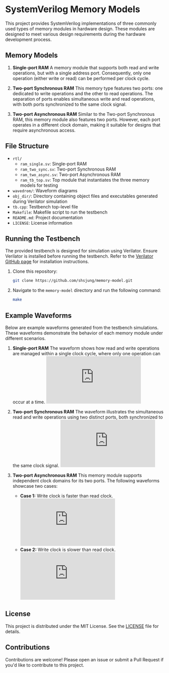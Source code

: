 # SystemVerilog Memory Models

This project provides SystemVerilog implementations of three commonly used types of memory modules in hardware design. These modules are designed to meet various design requirements during the hardware development process.

## Memory Models

1. **Single-port RAM**
   A memory module that supports both read and write operations, but with a single address port. Consequently, only one operation (either write or read) can be performed per clock cycle.

2. **Two-port Synchronous RAM**
   This memory type features two ports: one dedicated to write operations and the other to read operations. The separation of ports enables simultaneous write and read operations, with both ports synchronized to the same clock signal.

3. **Two-port Asynchronous RAM**
   Similar to the Two-port Synchronous RAM, this memory module also features two ports. However, each port operates in a different clock domain, making it suitable for designs that require asynchronous access.

## File Structure

- `rtl/`
  - `ram_single.sv`: Single-port RAM
  - `ram_two_sync.sv`: Two-port Synchronous RAM
  - `ram_two_async.sv`: Two-port Asynchronous RAM
  - `ram_tb_top.sv`: Top module that instantiates the three memory models for testing
- `wavedrom/`: Waveform diagrams
- `obj_dir/`: Directory containing object files and executables generated during Verilator simulation
- `tb.cpp`: Testbench top-level file
- `Makefile`: Makefile script to run the testbench
- `README.md`: Project documentation
- `LICENSE`: License information

## Running the Testbench

The provided testbench is designed for simulation using Verilator. Ensure Verilator is installed before running the testbench. Refer to the [Verilator GitHub page](https://github.com/verilator/verilator) for installation instructions.

1. Clone this repository:
   ```bash
   git clone https://github.com/shsjung/memory-model.git
   ```

2. Navigate to the `memory-model` directory and run the following command:
   ```bash
   make
   ```

## Example Waveforms

Below are example waveforms generated from the testbench simulations. These waveforms demonstrate the behavior of each memory module under different scenarios.

1. **Single-port RAM**
   The waveform shows how read and write operations are managed within a single clock cycle, where only one operation can occur at a time.
   ![Single-port RAM Waveform](https://svg.wavedrom.com/github/shsjung/memory-model/main/wavedrom/ram_single.json)

2. **Two-port Synchronous RAM**
   The waveform illustrates the simultaneous read and write operations using two distinct ports, both synchronized to the same clock signal.
   ![Two-port Synchronous RAM Waveform](https://svg.wavedrom.com/github/shsjung/memory-model/main/wavedrom/ram_two_sync.json)

3. **Two-port Asynchronous RAM**
   This memory module supports independent clock domains for its two ports. The following waveforms showcase two cases:
   - **Case 1:** Write clock is faster than read clock.
     ![Two-port Asynchronous RAM Waveform 1](https://svg.wavedrom.com/github/shsjung/memory-model/main/wavedrom/ram_two_async_1.json)
   - **Case 2:** Write clock is slower than read clock.
     ![Two-port Asynchronous RAM Waveform 2](https://svg.wavedrom.com/github/shsjung/memory-model/main/wavedrom/ram_two_async_2.json)

## License
This project is distributed under the MIT License. See the [LICENSE](./LICENSE) file for details.

## Contributions
Contributions are welcome! Please open an issue or submit a Pull Request if you'd like to contribute to this project.

